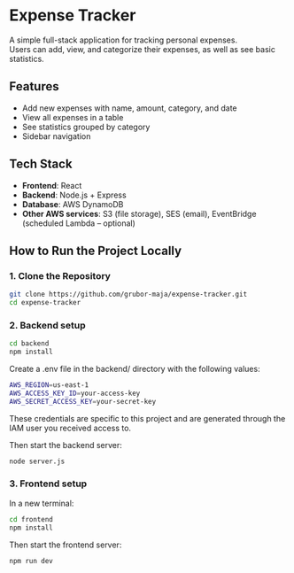 # Expense Tracker

A simple full-stack application for tracking personal expenses.  
Users can add, view, and categorize their expenses, as well as see basic statistics.

## Features

- Add new expenses with name, amount, category, and date
- View all expenses in a table
- See statistics grouped by category
- Sidebar navigation


## Tech Stack

- **Frontend**: React
- **Backend**: Node.js + Express
- **Database**: AWS DynamoDB
- **Other AWS services**: S3 (file storage), SES (email), EventBridge (scheduled Lambda – optional)


## How to Run the Project Locally

### 1. Clone the Repository

```bash
git clone https://github.com/grubor-maja/expense-tracker.git
cd expense-tracker
```

### 2. Backend setup

```bash
cd backend
npm install
```
Create a .env file in the backend/ directory with the following values:

```bash
AWS_REGION=us-east-1
AWS_ACCESS_KEY_ID=your-access-key
AWS_SECRET_ACCESS_KEY=your-secret-key
```
These credentials are specific to this project and are generated through the IAM user you received access to.

Then start the backend server:
```bash
node server.js
```

### 3. Frontend setup

In a new terminal:
```bash
cd frontend
npm install

```

Then start the frontend server:
```bash
npm run dev
```

